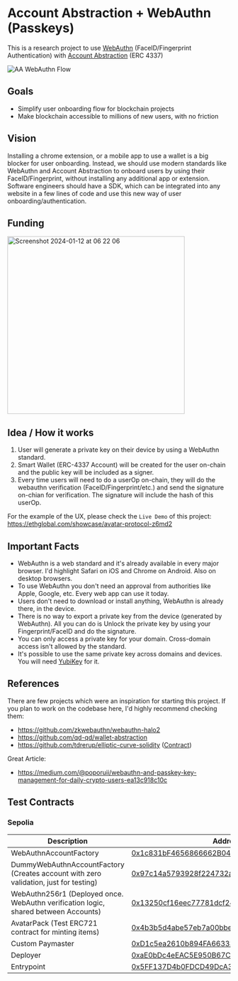 # Account Abstraction + WebAuthn (Passkeys)

This is a research project to use [WebAuthn](https://developer.mozilla.org/en-US/docs/Web/API/Web_Authentication_API) (FaceID/Fingerprint Authentication) with [Account Abstraction](https://eips.ethereum.org/EIPS/eip-4337) (ERC 4337)

![AA WebAuthn Flow](https://github.com/G7DAO/account-abstraction-webauthn/assets/1698274/dcbdb87b-1fbc-4d6d-8dda-ebe8d3431a8b)

## Goals

- Simplify user onboarding flow for blockchain projects
- Make blockchain accessible to millions of new users, with no friction

## Vision

Installing a chrome extension, or a mobile app to use a wallet is a big blocker for user onboarding. Instead, we should use modern standards like WebAuthn and Account Abstraction to onboard users by using their FaceID/Fingerprint, without installing any additional app or extension. Software engineers should have a SDK, which can be integrated into any website in a few lines of code and use this new way of user onboarding/authentication.

## Funding
[<img width="400" alt="Screenshot 2024-01-12 at 06 22 06" src="https://github.com/G7DAO/account-abstraction-webauthn/assets/1698274/e998965a-fa06-4d0a-b9eb-8e5640edff90">](https://vote.optimism.io/retropgf/3/application/0x2f2c20e60d1f327d708f2e46799a3582623ab0fac770bc1afb2b5e793f86bf83)

## Idea / How it works

1. User will generate a private key on their device by using a WebAuthn standard.
2. Smart Wallet (ERC-4337 Account) will be created for the user on-chain and the public key will be included as a signer.
3. Every time users will need to do a userOp on-chain, they will do the webauthn verification (FaceID/Fingerprint/etc.) and send the signature on-chian for verification. The signature will include the hash of this userOp.

For the example of the UX, please check the `Live Demo` of this project:
https://ethglobal.com/showcase/avatar-protocol-z6md2

## Important Facts

- WebAuthn is a web standard and it's already available in every major browser. I'd highlight Safari on iOS and Chrome on Android. Also on desktop browsers.
- To use WebAuthn you don't need an approval from authorities like Apple, Google, etc. Every web app can use it today.
- Users don't need to download or install anything, WebAuthn is already there, in the device.
- There is no way to export a private key from the device (generated by WebAuthn). All you can do is Unlock the private key by using your Fingerprint/FaceID and do the signature.
- You can only access a private key for your domain. Cross-domain access isn't allowed by the standard.
- It's possible to use the same private key across domains and devices. You will need [YubiKey](https://www.yubico.com/ge/product/yubikey-5-series/yubikey-5-nfc/) for it.

## References

There are few projects which were an inspiration for starting this project. If you plan to work on the codebase here, I'd highly recommend checking them:

- https://github.com/zkwebauthn/webauthn-halo2
- https://github.com/qd-qd/wallet-abstraction
- https://github.com/tdrerup/elliptic-curve-solidity ([Contract](https://etherscan.io/address/0xf471789937856d80e589f5996cf8b0511ddd9de4#readContract))

Great Article:
- https://medium.com/@poporuii/webauthn-and-passkey-key-management-for-daily-crypto-users-ea13c918c10c

## Test Contracts

### Sepolia

| Description                                                                          | Address                                                                                                                       |
| ------------------------------------------------------------------------------------ | ----------------------------------------------------------------------------------------------------------------------------- |
| WebAuthnAccountFactory                                                               | [0x1c831bF4656866662B04c8FED126d432a007BD08](https://sepolia.etherscan.io/address/0x1c831bF4656866662B04c8FED126d432a007BD08) |
| DummyWebAuthnAccountFactory (Creates account with zero validation, just for testing) | [0x97c14a5793928f224732a020aecf41e1c8d9fe2f](https://sepolia.etherscan.io/address/0x97c14a5793928f224732a020aecf41e1c8d9fe2f) |
| WebAuthn256r1 (Deployed once. WebAuthn verification logic, shared between Accounts)  | [0x13250cf16eec77781dcf240b067cac78f2b2adf8](https://sepolia.etherscan.io/address/0x13250cf16eec77781dcf240b067cac78f2b2adf8) |
| AvatarPack (Test ERC721 contract for minting items)                                  | [0x4b3b5d4abe57eb7a00bbe9cc3ee743509b04f4e9](https://sepolia.etherscan.io/address/0x4b3b5d4abe57eb7a00bbe9cc3ee743509b04f4e9) |
| Custom Paymaster                                                                     | [0xD1c5ea2610b894FA66333cb5F3b512ea037ba1F0](https://sepolia.etherscan.io/address/0xD1c5ea2610b894FA66333cb5F3b512ea037ba1F0) |
| Deployer                                                                             | [0xaE0bDc4eEAC5E950B67C6819B118761CaAF61946](https://sepolia.etherscan.io/address/0xaE0bDc4eEAC5E950B67C6819B118761CaAF61946) |
| Entrypoint                                                                           | [0x5FF137D4b0FDCD49DcA30c7CF57E578a026d2789](https://sepolia.etherscan.io/address/0x5FF137D4b0FDCD49DcA30c7CF57E578a026d2789) |
